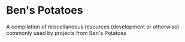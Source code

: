 # Ben's Potatoes
A compilation of miscellaneous resources (development or otherwise) commonly
used by projects from Ben's Potatoes
